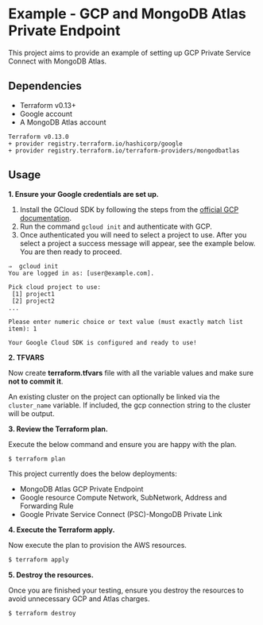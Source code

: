 # Example - GCP and MongoDB Atlas Private Endpoint

This project aims to provide an example of setting up GCP Private Service Connect with MongoDB Atlas.


## Dependencies

* Terraform v0.13+
* Google account
* A MongoDB Atlas account

```
Terraform v0.13.0
+ provider registry.terraform.io/hashicorp/google
+ provider registry.terraform.io/terraform-providers/mongodbatlas
```

## Usage

**1\. Ensure your Google credentials are set up.**

1. Install the GCloud SDK by following the steps from the [official GCP documentation](https://cloud.google.com/sdk/docs/install).
2. Run the command `gcloud init` and authenticate with GCP.
3. Once authenticated you will need to select a project to use. After you select a project a success message will appear, see the example below. You are then ready to proceed.
```
⇒  gcloud init
You are logged in as: [user@example.com].

Pick cloud project to use:
 [1] project1
 [2] project2
...

Please enter numeric choice or text value (must exactly match list item): 1

Your Google Cloud SDK is configured and ready to use!

```
**2\. TFVARS**

Now create **terraform.tfvars** file with all the variable values and make sure **not to commit it**.

An existing cluster on the project can optionally be linked via the `cluster_name` variable.
If included, the gcp connection string to the cluster will be output.

**3\. Review the Terraform plan.**

Execute the below command and ensure you are happy with the plan.

``` bash
$ terraform plan
```
This project currently does the below deployments:

- MongoDB Atlas GCP Private Endpoint
- Google resource Compute Network, SubNetwork, Address and Forwarding Rule
- Google Private Service Connect (PSC)-MongoDB Private Link

**4\. Execute the Terraform apply.**

Now execute the plan to provision the AWS resources.

``` bash
$ terraform apply
```

**5\. Destroy the resources.**

Once you are finished your testing, ensure you destroy the resources to avoid unnecessary GCP and Atlas charges.

``` bash
$ terraform destroy
```
